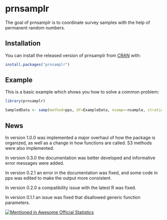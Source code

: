 # prnsamplr

The goal of prnsamplr is to coordinate survey samples with the help of permanent random numbers. 

## Installation

You can install the released version of prnsamplr from [CRAN](https://CRAN.R-project.org) with:

``` r
install.packages("prnsamplr")
```

## Example

This is a basic example which shows you how to solve a common problem:

``` r
library(prnsamplr)

SampledData <- samp(method=pps, df=ExampleData, nsamp=~nsample, stratid=~stratum, prn=~rands, size=~sizeM)
```

## News

In version 1.0.0 was implemented a major overhaul of how the package is organized, as well as a change in how functions are called. S3 methods were also implemented.

In version 0.3.0 the documentation was better developed and informative error messages were added.

In version 0.2.1 an error in the documentation was fixed, and some code in pps was edited to make the output more consistent.

In version 0.2.0 a compatibility issue with the latest R was fixed. 

In version 0.1.1 an issue was fixed that disallowed generic function parameters. 

[![Mentioned in Awesome Official Statistics ](https://awesome.re/mentioned-badge.svg)](http://www.awesomeofficialstatistics.org)
